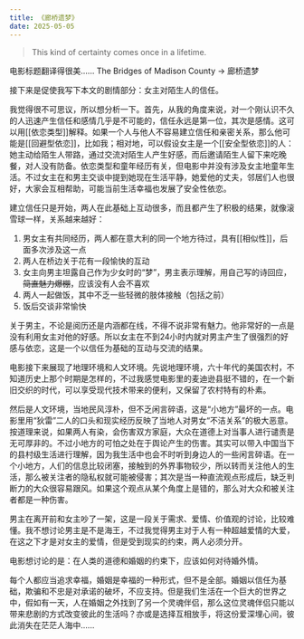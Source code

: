 ```yaml
---
title: 《廊桥遗梦》
date: 2025-05-05
---
```


> This kind of certainty comes once in a lifetime.

电影标题翻译得很美...... The Bridges of Madison County → 廊桥遗梦

接下来是促使我写下本文的剧情部分：女主对陌生人的信任。

我觉得很不可思议，所以想分析一下。首先，从我的角度来说，对一个刚认识不久的人迅速产生信任和感情几乎是不可能的，信任永远是第一位，其次是感情。这可以用[[依恋类型]]解释。如果一个人与他人不容易建立信任和亲密关系，那么他可能是[[回避型依恋]]，比如我；相对地，可以假设女主是一个[[安全型依恋]]的人：她主动给陌生人带路，通过交流对陌生人产生好感，而后邀请陌生人留下来吃晚餐，对人没有防备。依恋类型和童年经历有关，但电影中并没有涉及女主地童年生活。不过女主在和男主交谈中提到她现在生活平静，她爱他的丈夫，邻居们人也很好，大家会互相帮助，可能当前生活幸福也发展了安全性依恋。

建立信任只是开始，两人在此基础上互动很多，而且都产生了积极的结果，就像滚雪球一样，关系越来越好：
1. 男女主有共同经历，两人都在意大利的同一个地方待过，具有[[相似性]]，后面多次涉及这一点
2. 两人在桥边关于花有一段愉快的互动
3. 女主向男主坦露自己作为少女时的“梦”，男主表示理解，用自己写的诗回应，~~简直魅力爆棚~~，应该没有人会不喜欢
4. 两人一起做饭，其中不乏一些轻微的肢体接触（包括之前）
5. 饭后交谈非常愉快

关于男主，不论是阅历还是内涵都在线，不得不说非常有魅力。他非常好的一点是没有利用女主对他的好感。所以女主在不到24小时内就对男主产生了很强烈的好感与依恋，这是一个以信任为基础的互动与交流的结果。

电影接下来展现了地理环境和人文环境。先说地理环境，六十年代的美国农村，不知道历史上那个时期是怎样的，不过我感觉电影里的麦迪逊县挺不错的，在一个新旧交织的时代，可以享受现代技术带来的便利，又保留了农村特有的朴素。

然后是人文环境，当地民风淳朴，但不乏闲言碎语，这是“小地方”最坏的一点。电影里用“狄雷”二人的口头和现实经历反映了当地人对男女“不洁关系”的极大恶意。按道理来说，如果两人有染，会伤害双方家庭，大众在道德上对当事人进行谴责是无可厚非的。不过小地方的可怕之处在于舆论产生的伤害。其实可以带入中国当下的县村级生活进行理解，因为我生活中也会不时听到身边人的一些闲言碎语。在一个小地方，人们的信息比较闭塞，接触到的外界事物较少，所以转而关注他人的生活，那么被关注者的隐私权就可能被侵害；其次是当一种直流观点形成后，缺乏判断力的大众很容易跟风。如果这个观点从某个角度上是错的，那么对大众和被关注者都是一种伤害。

男主在离开前和女主吵了一架，这是一段关于需求、爱情、价值观的讨论，比较难懂。我不想讨论男主是不是海王，不过我觉得男主对于人有一种超越爱情的大爱，在这之下才是对女主的爱情，但是受到现实的约束，两人必须分开。

电影想讨论的是：在人类的道德和婚姻的约束下，应该如何对待婚外情。

每个人都应当追求幸福，婚姻是幸福的一种形式，但不是全部。婚姻以信任为基础，欺骗和不忠是对承诺的破坏，不应支持。但是我们生活在一个巨大的世界之中，假如有一天，人在婚姻之外找到了另一个灵魂伴侣，那么这位灵魂伴侣只能以带来悲剧的方式改变彼此的生活吗？亦或是选择互相放手，将这份爱深埋心间，彼此消失在茫茫人海中......